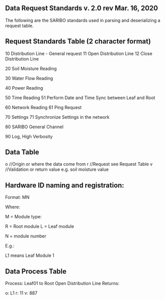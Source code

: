 Data Request Standards v. 2.0 rev Mar. 16, 2020
-----------------------------------------------------------
The following are the SARIBO standards used in parsing and deserializing a request table.


Request Standards Table (2 character format)
-----------------------------------------------------------
10	Distribution Line - General request
11	Open Distribution Line
12	Close Distribution Line

20	Soil Moisture Reading

30	Water Flow Reading

40	Power Reading

50	Time Reading
51	Perform Date and Time Sync between Leaf and Root

60	Network Reading
61	Ping Request

70	Settings
71	Synchronize Settings in the network

80	SARIBO General Channel

90	Log, High Verbosity

Data Table
-----------------------------------------------------------
o		//Origin or where the data come from
r		//Request see Request Table
v		//Validation or return value e.g. soil moisture value


Hardware ID naming and registration:
-----------------------------------------------------------
Format: MN

Where:

M = Module type:

R = Root module
L = Leaf module


N = module number


E.g.:

L1 means Leaf Module 1


Data Process Table
-----------------------------------------------------------
Process: Leaf01 to Root Open Distribution Line
Returns:

o:	L1
r:	11
v:	887
